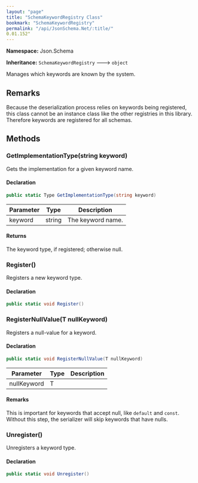 ```yaml
---
layout: "page"
title: "SchemaKeywordRegistry Class"
bookmark: "SchemaKeywordRegistry"
permalink: "/api/JsonSchema.Net/:title/"
0.01.152"
---
```

**Namespace:** Json.Schema

**Inheritance:**
`SchemaKeywordRegistry`
 🡒 
`object`

Manages which keywords are known by the system.

## Remarks

Because the deserialization process relies on keywords being registered,
this class cannot be an instance class like the other registries in this
library.  Therefore keywords are registered for all schemas.

## Methods

### GetImplementationType(string keyword)

Gets the implementation for a given keyword name.

#### Declaration

```c#
public static Type GetImplementationType(string keyword)
```

| Parameter | Type | Description |
|---|---|---|
| keyword | string | The keyword name. |


#### Returns

The keyword type, if registered; otherwise null.

### Register()

Registers a new keyword type.

#### Declaration

```c#
public static void Register()
```


### RegisterNullValue(T nullKeyword)

Registers a null-value for a keyword.

#### Declaration

```c#
public static void RegisterNullValue(T nullKeyword)
```

| Parameter | Type | Description |
|---|---|---|
| nullKeyword | T |  |


#### Remarks

This is important for keywords that accept null, like `default` and `const`.  Without
this step, the serializer will skip keywords that have nulls.

### Unregister()

Unregisters a keyword type.

#### Declaration

```c#
public static void Unregister()
```



